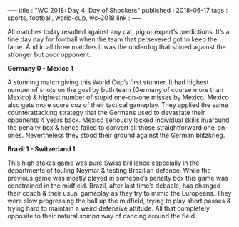 –––
title : "WC 2018: Day 4: Day of Shockers"
published : 2018-06-17
tags : sports, football, world-cup, wc-2018
link : 
–––

All matches today resulted against any cat, pig or expert’s predictions. It’s a fine day day for football when the team that persevered got to keep the fame. And in all three matches it was the underdog that shined against the stronger but poor opponent. 

**Germany 0 - Mexico 1**

A stunning match giving this World Cup’s first stunner. It had highest number of shots on the goal by both team (Germany of course more than Mexico) & highest number of stupid one-on-one misses by Mexico. Mexico also gets more score coz of their tactical gameplay. They applied the same counterattacking strategy that the Germans used to devastate their opponents 4 years back. Mexico seriously lacked individual skills in/around the penalty box & hence failed to convert all those straightforward one-on-ones. Nevertheless they stood their ground against the German blitzkrieg.

**Brazil 1 - Switzerland 1**

This high stakes game was pure Swiss brilliance especially in the departments of fouling Neymar & testing Brazilian defence. While the previous game was mostly played in someone’s penalty box this game was constrained in the midfield. Brazil, after last time’s debacle, has changed their coach & their usual gameplay as they try to mimic the Europeans. They were slow progressing the ball up the midfield, trying to play short passes & trying hard to maintain a weird defensive attitude. All that completely opposite to their natural *samba* way of dancing around the field. 
